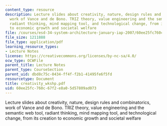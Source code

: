 ```yaml
---
content_type: resource
description: Lecture slides about creativity, nature, design rules and combinatorics,
  work of Vance and de Bono. TRIZ theory, value engineering and the semantic web tool,
  radiant thinking, mind mapping tool, and technological change, from its creation
  to economic growth and societal welfare
file: /courses/esd-34-system-architecture-january-iap-2007/60ee25fc760c67f2e8a05d57809ad073_creativity_wkshp.pdf
file_size: 1211888
file_type: application/pdf
learning_resource_types:
- Lecture Notes
license: https://creativecommons.org/licenses/by-nc-sa/4.0/
ocw_type: OCWFile
parent_title: Lecture Notes
parent_type: CourseSection
parent_uid: dbd8c75c-0434-ff4f-f2b1-41495fe6f5fd
resourcetype: Document
title: creativity_wkshp.pdf
uid: 60ee25fc-760c-67f2-e8a0-5d57809ad073
---
```

Lecture slides about creativity, nature, design rules and combinatorics, work of Vance and de Bono. TRIZ theory, value engineering and the semantic web tool, radiant thinking, mind mapping tool, and technological change, from its creation to economic growth and societal welfare